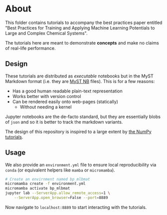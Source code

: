 # About

This folder contains tutorials to accompany the best practices paper entitled
"Best Practices for Training and Applying Machine Learning Potentials to Large
and Complex Chemical Systems".

The tutorials here are meant to demonstrate **concepts** and make no claims of
real-life performance.

## Design

These tutorials are distributed as *executable* notebooks but in the MyST
Markdown format (i.e. they are [MyST
NB](https://myst-nb.readthedocs.io/en/latest/index.html) files). This is for a
few reasons:

- Has a good human readable plain-text representation
- Works better with version control
- Can be rendered easily onto web-pages (statically)
  + Without needing a kernel

Jupyter notebooks are the de-facto standard, but they are essentially blobs of
`json` and so it is better to track the markdown variants.

The design of this repository is inspired to a large extent by [the NumPy
tutorials](https://github.com/numpy/numpy-tutorials).

## Usage

We also provide an `environment.yml` file to ensure local reproducibility via
`conda` (or equivalent helpers like `mamba` or `micromamba`).

``` sh
# Create an envirnment named bp_mlbmat
micromamba create -f environment.yml
micromamba activate bp_mlbmat
jupyter lab --ServerApp.allow_remote_access=1 \
    --ServerApp.open_browser=False --port=8889
```

Now navigate to `localhost:8889` to start interacting with the tutorials.
